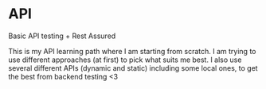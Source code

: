 # API
Basic API testing + Rest Assured

This is my API learning path where I am starting from scratch. I am trying to use different approaches (at first) to pick what suits me best. I also use several different APIs (dynamic and static) including some local ones, to get the best from backend testing <3 
